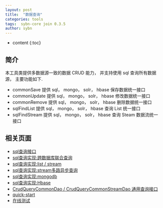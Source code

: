 ```yaml
---
layout: post
title:  "数据查询"
categories: tools
tags:  sybn-core join 0.3.5
author: sybn
---
```


* content
{:toc}

## 简介

本工具类提供多数据源一致的数据 CRUD 能力， 并支持使用 sql 查询所有数据源， 主要功能如下.

* commonSave 提供 sql， mongo， solr， hbase 保存数据统一接口
* commonUpdate 提供 sql， mongo， solr， hbase 修改数据统一接口
* commonRemove 提供 sql， mongo， solr， hbase 删除数据统一接口
* sqlFindList 提供 sql， mongo， solr， hbase 查询 List 统一接口
* sqlFindStream 提供 sql， mongo， solr， hbase 查询 Steam 数据流统一接口


## 相关页面
- [sql查询接口]({{site.baseurl}}/2018/04/24/sql-ddl-dao/)
- [sql查询实现:跨数据库联合查询]({{site.baseurl}}/2018/12/20/sybn-dao-multiple-impl/)
- [sql查询实现:list / stream]({{site.baseurl}}/2018/09/13/datas-sql-ddl-engine/)
- [sql查询实现:stream多路异步查询]({{site.baseurl}}/2018/10/15/sql_ddl_dao_stream_async_impl/)
- [sql查询实现:mongodb]({{site.baseurl}}/2018/09/17/mongo-dao-by-sql/)
- [sql查询实现:Hbase]({{site.baseurl}}/2019/05/16/hbase-dao/)
- [CrudQueryCommonDao / CrudQueryCommonStreamDao 通用查询接口]({{site.baseurl}}/2018/03/28/crud-query-common-dao/)
- [quick-start]({{site.baseurl}}/2019/07/25/quick-start/)
- [在线测试]({{site.baseurl}}/2019/07/25/web-sql/)
